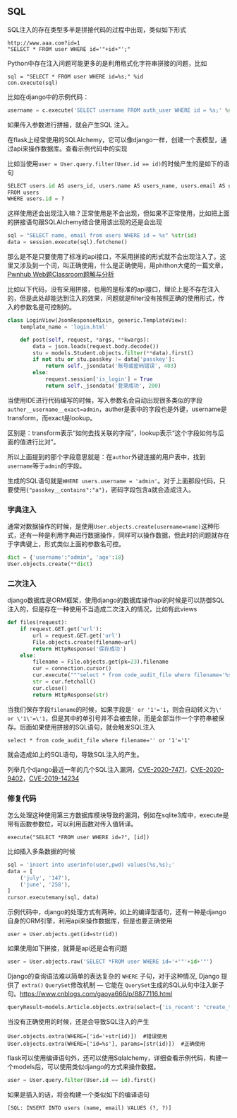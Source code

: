 ## SQL

SQL注入的存在类型多半是拼接代码的过程中出现，类似如下形式
```
http://www.aaa.com?id=1
"SELECT * FROM user WHERE id='"+id+"';"
```
Python中存在注入问题可能更多的是利用格式化字符串拼接的问题，比如
```
sql = "SELECT * FROM user WHERE id=%s;" %id
con.execute(sql)
```

比如在django中的示例代码：

```Python
username = c.execute('SELECT username FROM auth_user WHERE id = %s;' %str(id)).fetchall()
```

如果传入参数进行拼接，就会产生SQL 注入。

在flask上经常使用的SQLAlchemy，它可以像django一样，创建一个表模型，通过api来操作数据库。查看示例代码中的实现

比如当使用`user = User.query.filter(User.id == id)`的时候产生的是如下的语句

```Python
SELECT users.id AS users_id, users.name AS users_name, users.email AS users_email
FROM users
WHERE users.id = ?
```

这样使用还会出现注入嘛？正常使用是不会出现，但如果不正常使用，比如把上面的拼接语句跟SQLAlchemy结合使用该出现的还是会出现

```Python
sql = "SELECT name, email from users WHERE id = %s" %str(id)
data = session.execute(sql).fetchone()
```

那么是不是只要使用了标准的api接口，不采用拼接的形式就不会出现注入了。这里又涉及到一个词，叫正确使用，什么是正确使用，用phithon大佬的一篇文章，[Pwnhub Web题Classroom题解与分析](https://www.leavesongs.com/PENETRATION/pwnhub-web-classroom-django-sql-injection.html)

比如以下代码，没有采用拼接，也用的是标准的api接口，理论上是不存在注入的，但是此处却能达到注入的效果，问题就是filter没有按照正确的使用形式，传入的参数名是可控制的。

```Python
class LoginView(JsonResponseMixin, generic.TemplateView):
    template_name = 'login.html'

    def post(self, request, *args, **kwargs):
        data = json.loads(request.body.decode())
        stu = models.Student.objects.filter(**data).first()
        if not stu or stu.passkey != data['passkey']:
            return self._jsondata('账号或密码错误', 403)
        else:
            request.session['is_login'] = True
            return self._jsondata('登录成功', 200)
```

当使用IDE进行代码编写的时候，写入参数名会自动出现很多类似的字段`auther__username__exact=admin`，auther是表中的字段也是外键，username是transform，而exact是lookup。

区别是：transform表示“如何去找关联的字段”，lookup表示“这个字段如何与后面的值进行比对”。

所以上面提到的那个字段意思就是：在`author`外键连接的用户表中，找到`username`等于`admin`的字段。

生成的SQL语句就是`WHERE users.username = 'admin'`。对于上面那段代码，只要使用`{"passkey__contains":"a"}`，密码字段包含a就会造成注入。

### 字典注入

通常对数据操作的时候，是使用`User.objects.create(username=name)`这种形式，还有一种是利用字典进行数据操作，同样可以操作数据，但此时的问题就存在于字典键上，形式类似上面的参数名可控。

```python
dict = {'username':"admin", 'age':18}
User.objects.create(**dict)
```

### 二次注入

django数据库是ORM框架，使用django的数据库操作api的时候是可以防御SQL注入的，但是存在一种使用不当造成二次注入的情况，比如有此views

```python
def files(request):
    if request.GET.get('url'):
        url = request.GET.get('url')
        File.objects.create(filename=url)
        return HttpResponse('保存成功')
    else:
        filename = File.objects.get(pk=23).filename
        cur = connection.cursor()
        cur.execute("""select * from code_audit_file where filename='%s'""" %(filename))
        str = cur.fetchall()
        cur.close()
        return HttpResponse(str)
```

当我们保存字段`filename`的时候，如果字段是`' or '1'='1`，则会自动转义为`\' or \'1\'=\'1`，但是其中的单引号并不会被去除，而是全部当作一个字符串被保存。后面如果使用拼接的SQL语句，就会触发SQL注入

```
select * from code_audit_file where filename='' or '1'='1'
```

就会造成如上的SQL语句，导致SQL注入的产生。

列举几个django最近一年的几个SQL注入漏洞，[CVE-2020-7471](https://xz.aliyun.com/t/7218)，[CVE-2020-9402](https://xz.aliyun.com/t/7403)，[CVE-2019-14234](https://xz.aliyun.com/t/5896)

### 修复代码


怎么处理这种使用第三方数据库模块导致的漏洞，例如在sqlite3库中，execute是带有函数参数位，可以利用函数对传入值转译。
```
execute("SELECT *FROM user WHERE id=?", [id])
```
比如插入多条数据的时候
```Python
sql = 'insert into userinfo(user,pwd) values(%s,%s);'
data = [
    ('july', '147'),
    ('june', '258'),
]
cursor.executemany(sql, data)
```

示例代码中，django的处理方式有两种，如上的编译型语句，还有一种是django自身的ORM引擎，利用api来操作数据库，但是也要正确使用

```
user = User.objects.get(id=str(id))
```

如果使用如下拼接，就算是api还是会有问题

```Python
user = User.objects.raw('SELECT *FROM user WHERE id='+'"'+id+'"')
```

Django的查询语法难以简单的表达复杂的 `WHERE` 子句，对于这种情况, Django 提供了 `extra()` `QuerySet`修改机制 — 它能在 `QuerySet`生成的SQL从句中注入新子句。https://www.cnblogs.com/gaoya666/p/8877116.html

```Python
queryResult=models.Article.objects.extra(select={'is_recent': "create_time > '2018-04-18'"})
```

当没有正确使用的时候，还是会导致SQL注入的产生

```
User.objects.extra(WHERE=['id='+str(id)])  #错误使用
User.objects.extra(WHERE=['id=%s'], params=[str(id)])  #正确使用
```

flask可以使用编译语句外，还可以使用Sqlalchemy，详细查看示例代码，构建一个models后，可以使用类似django的方式来操作数据。

```Python
user = User.query.filter(User.id == id).first()
```

如果是插入的话，将会构建一个类似如下的编译语句

```
[SQL: INSERT INTO users (name, email) VALUES (?, ?)]
```

